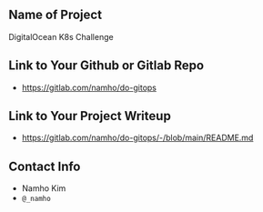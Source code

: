 ## Name of Project 

DigitalOcean K8s Challenge

## Link to Your Github or Gitlab Repo
* https://gitlab.com/namho/do-gitops

## Link to Your Project Writeup
* https://gitlab.com/namho/do-gitops/-/blob/main/README.md

## Contact Info
* Namho Kim
* `@_namho`
